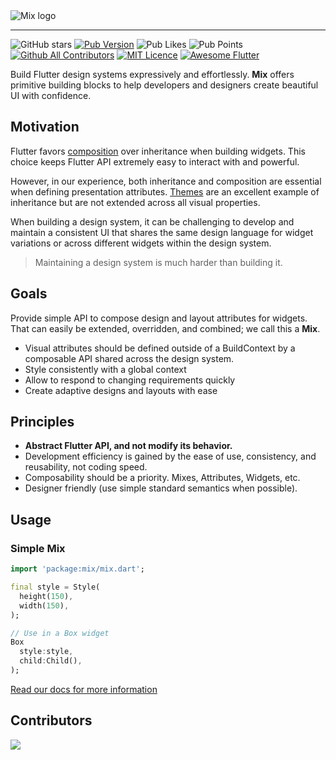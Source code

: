 <picture>
  <source media="(prefers-color-scheme: dark)" srcset="https://raw.githubusercontent.com/leoafarias/mix/main/assets/dark.svg">
  <img alt="Mix logo" src="https://raw.githubusercontent.com/leoafarias/mix/main/assets/light.svg">
</picture>

---

![GitHub stars](https://img.shields.io/github/stars/conceptadev/mix?style=for-the-badge&logo=GitHub&logoColor=black&labelColor=white&color=dddddd)
[![Pub Version](https://img.shields.io/pub/v/mix?label=version&style=for-the-badge)](https://pub.dev/packages/mix/changelog)
![Pub Likes](https://img.shields.io/pub/likes/mix?label=Pub%20Likes&style=for-the-badge)
![Pub Points](https://img.shields.io/pub/points/mix?label=Pub%20Points&style=for-the-badge) [![Github All Contributors](https://img.shields.io/github/all-contributors/leoafarias/mix?style=for-the-badge)](https://github.com/leoafarias/mix/graphs/contributors) [![MIT Licence](https://img.shields.io/github/license/leoafarias/mix?style=for-the-badge&longCache=true)](https://opensource.org/licenses/mit-license.php) [![Awesome Flutter](https://img.shields.io/badge/awesome-flutter-purple?longCache=true&style=for-the-badge)](https://github.com/Solido/awesome-flutter)

Build Flutter design systems expressively and effortlessly. **Mix** offers primitive building blocks to help developers and designers create beautiful UI with confidence.

## Motivation

Flutter favors [composition](https://docs.flutter.dev/resources/architectural-overview#composition) over inheritance when building widgets. This choice keeps Flutter API extremely easy to interact with and powerful.

However, in our experience, both inheritance and composition are essential when defining presentation attributes. [Themes](https://docs.flutter.dev/cookbook/design/themes) are an excellent example of inheritance but are not extended across all visual properties.

When building a design system, it can be challenging to develop and maintain a consistent UI that shares the same design language for widget variations or across different widgets within the design system.

> Maintaining a design system is much harder than building it.

## Goals

Provide simple API to compose design and layout attributes for widgets. That can easily be extended, overridden, and combined; we call this a **Mix**.

- Visual attributes should be defined outside of a BuildContext by a composable API shared across the design system.
- Style consistently with a global context
- Allow to respond to changing requirements quickly
- Create adaptive designs and layouts with ease

## Principles

- **Abstract Flutter API, and not modify its behavior.**
- Development efficiency is gained by the ease of use, consistency, and reusability, not coding speed.
- Composability should be a priority. Mixes, Attributes, Widgets, etc.
- Designer friendly (use simple standard semantics when possible).

## Usage

### Simple Mix

```dart
import 'package:mix/mix.dart';

final style = Style(
  height(150),
  width(150),
);

// Use in a Box widget
Box
  style:style,
  child:Child(),
);

```

[Read our docs for more information](https://www.fluttermix.com)

## Contributors

<a href="https://github.com/conceptadev/mix/graphs/contributors">
  <img src="https://contrib.rocks/image?repo=conceptadev/mix" />
</a>
